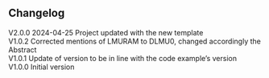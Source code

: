 ## Changelog  
V2.0.0 2024-04-25 Project updated with the new template  
V1.0.2 Corrected mentions of LMURAM to DLMU0, changed accordingly the Abstract  
V1.0.1 Update of version to be in line with the code example’s version  
V1.0.0 Initial version  
